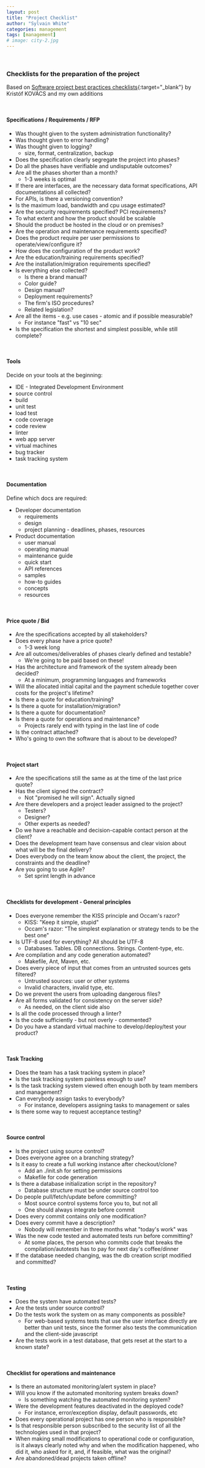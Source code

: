 ```yaml
---
layout: post
title: "Project Checklist"
author: "Sylvain White"
categories: management
tags: [management]
# image: city-2.jpg
---
```

<br/>

### Checklists for the preparation of the project

Based on [Software project best practices checklists](https://kkovacs.eu/software-project-best-practices-checklist){:target="_blank"} by Kristóf KOVÁCS and my own additions

<br/>

#### Specifications / Requirements / RFP

* Was thought given to the system administration functionality?
* Was thought given to error handling?
* Was thought given to logging? 
    * size, format, centralization, backup
* Does the specification clearly segregate the project into phases?
* Do all the phases have verifiable and  undisputable outcomes?
* Are all the phases shorter than a month? 
    * 1-3 weeks is optimal
* If there are interfaces, are the necessary data format specifications, API documentations all collected?
* For APIs, is there a versioning convention?
* Is the maximum load, bandwidth and cpu usage estimated?
* Are the security requirements specified? PCI requirements?
* To what extent and how the product should be scalable
* Should the product be hosted in the cloud or on premises?
* Are the operation and maintenance requirements specified?
* Does the product require per user permissions to operate/view/configure it?
* How does the configuration of the product work? 
* Are the education/training requirements specified?
* Are the installation/migration requirements specified?
* Is everything else collected?
    * Is there a brand manual?
    * Color guide? 
    * Design manual? 
    * Deployment requirements? 
    * The firm's ISO procedures? 
    * Related legislation?
* Are all the items - e.g. use cases - atomic and if possible measurable? 
    * For instance "fast" vs "10 sec"
* Is the specification the shortest and simplest possible, while still complete?

<br/>

#### Tools

Decide on your tools at the beginning:
* IDE - Integrated Development Environment
* source control
* build
* unit test
* load test
* code coverage
* code review
* linter
* web app server
* virtual machines
* bug tracker
* task tracking system

<br/>

#### Documentation

Define which docs are required:
* Developer documentation
    * requirements
    * design
    * project planning - deadlines, phases, resources
* Product documentation
    * user manual
    * operating manual
    * maintenance guide
    * quick start
    * API references
    * samples
    * how-to guides
    * concepts
    * resources 

<br/>

#### Price quote / Bid

* Are the specifications accepted by all stakeholders?
* Does every phase have a price quote?
    * 1-3 week long
* Are all outcomes/deliverables of phases clearly defined and testable? 
    * We're going to be paid based on these!
* Has the architecture and framework of the system already been decided?
    * At a minimum, programming languages and frameworks
* Will the allocated initial capital and the payment schedule together cover costs for the project's lifetime?
* Is there a quote for education/training?
* Is there a quote for installation/migration?
* Is there a quote for documentation?
* Is there a quote for operations and maintenance?
    * Projects rarely end with typing in the last line of code
* Is the contract attached?
* Who's going to own the software that is about to be developed?

<br/>

#### Project start

* Are the specifications still the same as at the time of the last price quote?
* Has the client signed the contract?   
    * Not "promised he will sign". Actually signed
* Are there developers and a project leader assigned to the project? 
    * Testers? 
    * Designer? 
    * Other experts as needed?
* Do we have a reachable and decision-capable contact person at the client?
* Does the development team have consensus and clear vision about what will be the final delivery?
* Does everybody on the team know about the client, the project, the constraints and the deadline?
* Are you going to use Agile? 
    * Set sprint length in advance

<br/>

#### Checklists for development - General principles

* Does everyone remember the KISS principle and Occam's razor?
     * KISS: "Keep it simple, stupid"
     * Occam's razor: "The simplest explanation or strategy tends to be the best one"
* Is UTF-8 used for everything? All should be UTF-8
    * Databases. Tables. DB connections. Strings. Content-type, etc.
* Are compilation and any code generation automated? 
    * Makefile, Ant, Maven, etc.
* Does every piece of input that comes from an untrusted sources gets filtered?
    * Untrusted sources: user or other systems
    * Invalid characters, invalid type, etc.
* Do we prevent the users from uploading dangerous files?
* Are all forms validated for consistency on the server side? 
    * As needed, on the client side also
* Is all the code processed through a linter?
* Is the code sufficiently - but not overly - commented?
* Do you have a standard virtual machine to develop/deploy/test your product?

<br/>

#### Task Tracking

* Does the team has a task tracking system in place?
* Is the task tracking system painless enough to use? 
* Is the task tracking system viewed often enough both by team members and management?
* Can everybody assign tasks to everybody?
    * For instance, developers assigning tasks to management or sales
* Is there some way to request acceptance testing?

<br/>

#### Source control

* Is the project using source control?
* Does everyone agree on a branching strategy?
* Is it easy to create a full working instance after checkout/clone?
    * Add an ./init.sh for setting permissions
    * Makefile for code generation
* Is there a database initialization script in the repository?  
    * Database structure must be under source control too
* Do people pull/fetch/update before committing?
    * Most source control systems force you to, but not all
    * One should always integrate before commit
* Does every commit contains only one modification?
* Does every commit have a description? 
    * Nobody will remember in three months what "today's work" was
* Was the new code tested and automated tests run before committing?
    * At some places, the person who commits code that breaks the compilation/autotests has to pay for next day's coffee/dinner
* If the database needed changing, was the db creation script modified and committed?

<br/>

#### Testing

* Does the system have automated tests?
* Are the tests under source control?
* Do the tests work the system on as many components as possible?       
    * For web-based systems tests that use the user interface directly are better than unit tests, since the former also tests the communication and the client-side javascript
* Are the tests work in a test database, that gets reset at the start to a known state?

<br/>

#### Checklist for operations and maintenance

* Is there an automated monitoring/alert system in place?
* Will you know if the automated monitoring system breaks down?
    * Is something watching the automated monitoring system?
* Were the development features deactivated in the deployed code?
    * For instance, error/exception display, default passwords, etc
* Does every operational project has one person who is responsible?
* Is that responsible person subscribed to the security list of all the technologies used in that project?
* When making small modifications to operational code or configuration, is it always clearly noted why and when the modification happened, who did it, who asked for it, and, if feasible, what was the original?
* Are abandoned/dead projects taken offline?
